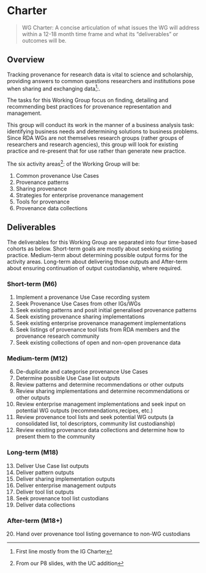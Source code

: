# Charter

> WG Charter: A concise articulation of what issues the WG will
>   address within a 12-18 month time frame and what its “deliverables”
>   or outcomes will be.

## Overview

[^1]: First line mostly from the IG Charter  

Tracking provenance for research data is vital to science and scholarship, providing answers to common questions researchers and institutions pose when sharing and exchanging data[^1]:.

The tasks for this Working Group focus on finding, detailing and recommending best practices for provenance representation and management.  

This group will conduct its work in the manner of a business analysis task: identifying business needs and determining solutions to business problems. Since RDA WGs are not themselves research groups (rather groups of researchers and research agencies), this group will look for existing practice and re-present that for use rather than generate new practice.

[^2]: From our P8 slides, with the UC addition

The six activity areas[^2]: of the Working Group will be:

1. Common provenance Use Cases
2. Provenance patterns
3. Sharing provenance
4. Strategies for enterprise provenance management
5. Tools for provenance
6. Provenance data collections

## Deliverables

The deliverables for this Working Group are separated into four time-based cohorts as below. Short-term goals are mostly about seeking existing practice. Medium-term about determining possible output forms for the activity areas. Long-term about delivering those outputs and After-term about ensuring continuation of output custodianship, where required. 

### Short-term (M6)

1. Implement a provenance Use Case recording system 
2. Seek Provenance Use Cases from other IGs/WGs
3. Seek existing patterns and posit initial generalised provenance patterns
4. Seek existing provenance sharing implementations
5. Seek existing enterprise provenance management implementations
6. Seek listings of provenance tool lists from RDA members and the provenance research community
7. Seek existing collections of open and non-open provenance data

### Medium-term (M12)

6. De-duplicate and categorise provenance Use Cases
7. Determine possible Use Case list outputs
8. Review patterns and determine recommendations or other outputs
9. Review sharing implementations and determine recommendations or other outputs
10. Review enterprise management implementations and seek input on potential WG outputs (recommendations,recipes, etc.)
11. Review provenance tool lists and seek potential WG outputs (a consolidated list, tol descriptors, community list custodianship)
12. Review existing provenance data collections and determine how to present them to the community

### Long-term (M18)

13. Deliver Use Case list outputs
14. Deliver pattern outputs
15. Deliver sharing implementation outputs
16. Deliver enterprise management outputs
17. Deliver tool list outputs
18. Seek provenance tool list custodians
19. Deliver data collections

### After-term (M18+)

20. Hand over provenance tool listing governance to non-WG custodians

